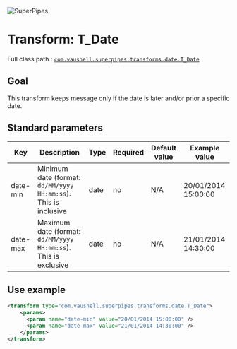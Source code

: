 ![SuperPipes](https://raw2.github.com/fabienvauchelles/superpipes/master/docs/images/logo_slogan238.png)


# Transform: T_Date

Full class path : [`com.vaushell.superpipes.transforms.date.T_Date`](../../superpipes/src/main/java/com/vaushell/superpipes/transforms/date/T_Date.java)


## Goal

This transform keeps message only if the date is later and/or prior a specific date.


## Standard parameters

Key | Description | Type | Required | Default value | Example value
 --- | --- | --- | --- | --- | --- 
date-min | Minimum date (format: `dd/MM/yyyy HH:mm:ss`). This is inclusive | date | no | N/A | 20/01/2014 15:00:00
date-max | Maximum date (format: `dd/MM/yyyy HH:mm:ss`). This is exclusive | date | no | N/A | 21/01/2014 14:30:00


## Use example

```xml
<transform type="com.vaushell.superpipes.transforms.date.T_Date">
    <params>
      <param name="date-min" value="20/01/2014 15:00:00" />
      <param name="date-max" value="21/01/2014 14:30:00" />
    </params>
</transform>
```
